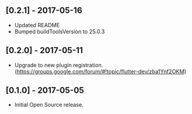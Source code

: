 ## [0.2.1] - 2017-05-16

* Updated README
* Bumped buildToolsVersion to 25.0.3

## [0.2.0] - 2017-05-11

* Upgrade to new plugin registration. (https://groups.google.com/forum/#!topic/flutter-dev/zba1Ynf2OKM)

## [0.1.0] - 2017-05-05

* Initial Open Source release.